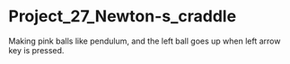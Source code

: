# Project_27_Newton-s_craddle
Making pink balls like pendulum, and the left ball goes up when left arrow key is pressed.

